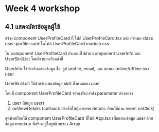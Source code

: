 # Week 4 workshop

## 4.1 แสดงบัตรข้อมูลผู้ใช้
สร้าง component UserProfileCard ที่ ไฟล์ UserProfileCard.tsx และ กำหนด class user-profile-card ในไฟล์ UserProfileCard.module.css

ใน component UserProfileCard ประกอบไปด้วย component UserInfo และ UserSkillList โดยมีรายละเอียดดังนี้

UserInfo ใช้สำหรับแสดงข้อมูล ชื่อ, รูป profile, email, และ สถานะ online/offline ของ user

UserSkillList ใช้สำหรับแสดงข้อมูล skill ทั้งหมดของ user

โดยที่ component UserProfileCard จะรองรับการส่ง parameter สองอย่าง
1. user (ข้อมูล user)
2. onViewDetails (callback สำหรับให้ปุ่ม view details เรียกใช้ผ่าน event onClick)

สุดท้ายเรียกใช้ component UserProfileCard ที่ไฟล์ App.tsx เพื่อแสดงข้อมูล user ด้วยข้อมูล mockup ที่สร้างอยู่ในรูปแบบของ Array